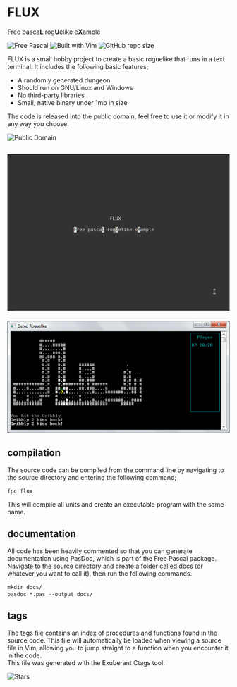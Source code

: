 # FLUX
**F**ree pasca**L** rog**U**elike e**X**ample

![Free Pascal](https://img.shields.io/badge/Free%20Pascal-v3.0.4-blue)   ![Built with Vim](https://img.shields.io/badge/Built%20with-Vim-brightgreen)   ![GitHub repo size](https://img.shields.io/github/repo-size/cyberfilth/FLUX)

FLUX is a small hobby project to create a basic roguelike that runs in a text terminal. It includes the following basic features;

 - A randomly generated dungeon
 - Should run on GNU/Linux and Windows
 - No third-party libraries
 - Small, native binary under 1mb in size

The code is released into the public domain, feel free to use it or modify it in any way you choose.

![Public Domain](https://img.shields.io/github/license/cyberfilth/FLUX)

![Animated screenshot](animated_gif.gif)
---
![Windows screenshot](win_screenshot.png)

## compilation  
The source code can be compiled from the command line by navigating to the source directory and entering the following command;  

    fpc flux

This will compile all units and create an executable program with the same name.

## documentation
All code has been heavily commented so that you can generate documentation using PasDoc, which is part of the Free Pascal package.
Navigate to the source directory and create a folder called docs (or whatever you want to call it), then run the following commands.
```
mkdir docs/
pasdoc *.pas --output docs/
```

## tags
The tags file contains an index of procedures and functions found in the source code. This file will automatically be loaded when viewing a source file in Vim, allowing you to jump straight to a function when you encounter it in the code.  
This file was generated with the Exuberant Ctags tool.

![Stars](https://img.shields.io/github/stars/cyberfilth/FLUX)
